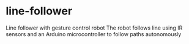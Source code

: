 # line-follower
Line follower with gesture control robot 
The robot follows line using IR sensors and an Arduino microcontroller to follow paths autonomously
